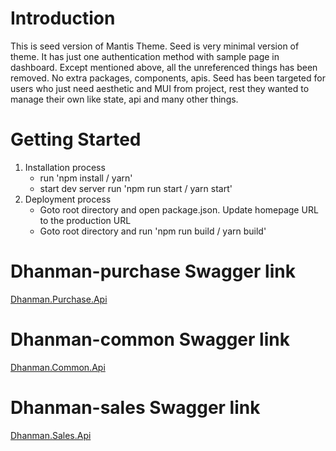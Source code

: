 # Introduction

This is seed version of Mantis Theme. Seed is very minimal version of theme. It has just one authentication method with sample page in dashboard. Except mentioned above, all the unreferenced things has been removed. No extra packages, components, apis. Seed has been targeted for users who just need aesthetic and MUI from project, rest they wanted to manage their own like state, api and many other things.

# Getting Started

1. Installation process
   - run 'npm install / yarn'
   - start dev server run 'npm run start / yarn start'
2. Deployment process
   - Goto root directory and open package.json. Update homepage URL to the production URL
   - Goto root directory and run 'npm run build / yarn build'

# Dhanman-purchase Swagger link
[Dhanman.Purchase.Api](https://api-dhanman-purchase-nonprod.azurewebsites.net/swagger/index.html)

# Dhanman-common Swagger link
[Dhanman.Common.Api](https://api-dhanman-common-nonprod.azurewebsites.net/swagger/index.html)

# Dhanman-sales Swagger link
[Dhanman.Sales.Api](https://api-dhanman-sales-nonprod.azurewebsites.net/swagger/index.html)

